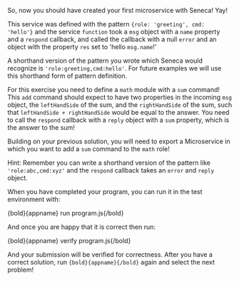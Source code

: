 So, now you should have created your first microservice with Seneca! Yay!

This service was defined with the pattern `{role: 'greeting', cmd: 'hello'}` and the
service `function` took a `msg` object with a `name` property and a `respond`
callback, and called the callback with a null `error` and an object with the 
property `res` set to 'hello `msg.name`!' 

A shorthand version of the pattern you wrote which Seneca would recognize is `'role:greeting,cmd:hello'`.
For future examples we will use this shorthand form of pattern definition.

For this exercise you need to define a `math` module with a `sum` command!
This `add` command should expect to have two properties in the incoming `msg` object, 
the `leftHandSide` of the sum, and the `rightHandSide` of the sum, such that 
`leftHandSide + rightHandSide` would be equal to the answer. You need to
call the `respond` callback with a `reply` object with a `sum` property, 
which is the answer to the sum!

Building on your previous solution, you will need to export a Microservice in which
you want to add a `sum` command to the `math` role!

Hint:
Remember you can write a shorthand version of the pattern like `'role:abc,cmd:xyz'` and
the `respond` callback takes an `error` and `reply` object.


When you have completed your program, you can run it in the test
environment with:

  {bold}{appname} run program.js{/bold}

And once you are happy that it is correct then run:

  {bold}{appname} verify program.js{/bold}

And your submission will be verified for correctness. After you have
a correct solution, run `{bold}{appname}{/bold}` again and select the next problem!
